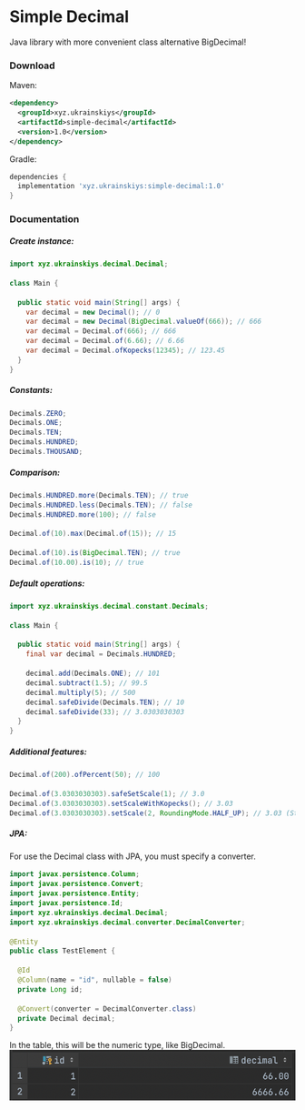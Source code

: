# Simple Decimal
Java library with more convenient class alternative BigDecimal!

### Download
Maven:
```xml
<dependency>
  <groupId>xyz.ukrainskiys</groupId>
  <artifactId>simple-decimal</artifactId>
  <version>1.0</version>
</dependency>
```
Gradle:
```groovy
dependencies {
  implementation 'xyz.ukrainskiys:simple-decimal:1.0'
}
```

### Documentation
##### Create instance:

```java
import xyz.ukrainskiys.decimal.Decimal;

class Main {

  public static void main(String[] args) {
    var decimal = new Decimal(); // 0
    var decimal = new Decimal(BigDecimal.valueOf(666)); // 666
    var decimal = Decimal.of(666); // 666
    var decimal = Decimal.of(6.66); // 6.66
    var decimal = Decimal.ofKopecks(12345); // 123.45
  }
}
```

##### Constants:

```java
Decimals.ZERO;
Decimals.ONE;
Decimals.TEN; 
Decimals.HUNDRED;
Decimals.THOUSAND;
```

##### Comparison:
```java
Decimals.HUNDRED.more(Decimals.TEN); // true   
Decimals.HUNDRED.less(Decimals.TEN); // false   
Decimals.HUNDRED.more(100); // false
    
Decimal.of(10).max(Decimal.of(15)); // 15
    
Decimal.of(10).is(BigDecimal.TEN); // true   
Decimal.of(10.00).is(10); // true
```

##### Default operations:
```java
import xyz.ukrainskiys.decimal.constant.Decimals;

class Main {

  public static void main(String[] args) {
    final var decimal = Decimals.HUNDRED;
    
    decimal.add(Decimals.ONE); // 101
    decimal.subtract(1.5); // 99.5
    decimal.multiply(5); // 500
    decimal.safeDivide(Decimals.TEN); // 10
    decimal.safeDivide(33); // 3.0303030303
  }
}
```

##### Additional features:
```java
Decimal.of(200).ofPercent(50); // 100
    
Decimal.of(3.0303030303).safeSetScale(1); // 3.0   
Decimal.of(3.0303030303).setScaleWithKopecks(); // 3.03
Decimal.of(3.0303030303).setScale(2, RoundingMode.HALF_UP); // 3.03 (Standard BigDecimal method)
```

##### JPA:
For use the Decimal class with JPA, you must specify a converter.
```java
import javax.persistence.Column;
import javax.persistence.Convert;
import javax.persistence.Entity;
import javax.persistence.Id;
import xyz.ukrainskiys.decimal.Decimal;
import xyz.ukrainskiys.decimal.converter.DecimalConverter;

@Entity
public class TestElement {

  @Id
  @Column(name = "id", nullable = false)
  private Long id;

  @Convert(converter = DecimalConverter.class)
  private Decimal decimal;
}
```
In the table, this will be the numeric type, like BigDecimal.
![Example](img/decimal_table_example.png)
